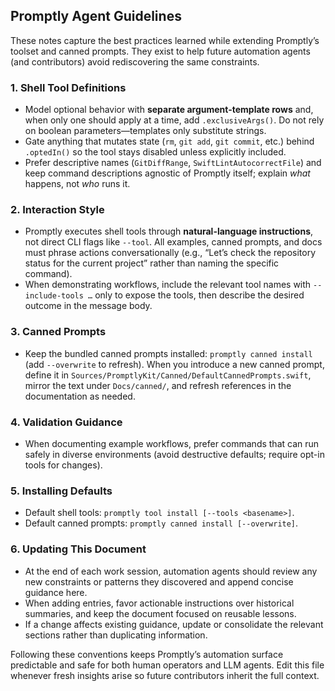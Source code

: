 ## Promptly Agent Guidelines

These notes capture the best practices learned while extending Promptly’s toolset and canned prompts. They exist to help future automation agents (and contributors) avoid rediscovering the same constraints.

### 1. Shell Tool Definitions
- Model optional behavior with **separate argument-template rows** and, when only one should apply at a time, add `.exclusiveArgs()`. Do not rely on boolean parameters—templates only substitute strings.
- Gate anything that mutates state (`rm`, `git add`, `git commit`, etc.) behind `.optedIn()` so the tool stays disabled unless explicitly included.
- Prefer descriptive names (`GitDiffRange`, `SwiftLintAutocorrectFile`) and keep command descriptions agnostic of Promptly itself; explain *what* happens, not *who* runs it.

### 2. Interaction Style
- Promptly executes shell tools through **natural-language instructions**, not direct CLI flags like `--tool`. All examples, canned prompts, and docs must phrase actions conversationally (e.g., “Let’s check the repository status for the current project” rather than naming the specific command).
- When demonstrating workflows, include the relevant tool names with `--include-tools …` only to expose the tools, then describe the desired outcome in the message body.

### 3. Canned Prompts
- Keep the bundled canned prompts installed: `promptly canned install` (add `--overwrite` to refresh). When you introduce a new canned prompt, define it in `Sources/PromptlyKit/Canned/DefaultCannedPrompts.swift`, mirror the text under `Docs/canned/`, and refresh references in the documentation as needed.

### 4. Validation Guidance
- When documenting example workflows, prefer commands that can run safely in diverse environments (avoid destructive defaults; require opt-in tools for changes).

### 5. Installing Defaults
- Default shell tools: `promptly tool install [--tools <basename>]`.
- Default canned prompts: `promptly canned install [--overwrite]`.

### 6. Updating This Document
- At the end of each work session, automation agents should review any new constraints or patterns they discovered and append concise guidance here.
- When adding entries, favor actionable instructions over historical summaries, and keep the document focused on reusable lessons.
- If a change affects existing guidance, update or consolidate the relevant sections rather than duplicating information.

Following these conventions keeps Promptly’s automation surface predictable and safe for both human operators and LLM agents. Edit this file whenever fresh insights arise so future contributors inherit the full context.
